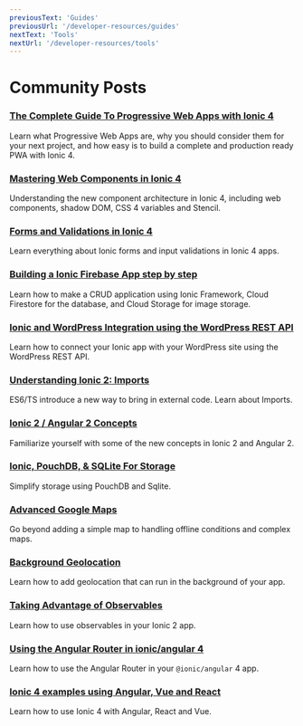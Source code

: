 ```yaml
---
previousText: 'Guides'
previousUrl: '/developer-resources/guides'
nextText: 'Tools'
nextUrl: '/developer-resources/tools'
---
```


# Community Posts

### [The Complete Guide To Progressive Web Apps with Ionic 4](https://ionicthemes.com/tutorials/about/the-complete-guide-to-progressive-web-apps-with-ionic4)

Learn what Progressive Web Apps are, why you should consider them for your next project, and how easy is to build a complete and production ready PWA with Ionic 4.

### [Mastering Web Components in Ionic 4](https://ionicthemes.com/tutorials/about/ionic-4-tutorial-mastering-web-components-in-ionic-4)

Understanding the new component architecture in Ionic 4, including web components, shadow DOM, CSS 4 variables and Stencil.

### [Forms and Validations in Ionic 4](https://ionicthemes.com/tutorials/about/forms-and-validation-in-ionic)

Learn everything about Ionic forms and input validations in Ionic 4 apps.

### [Building a Ionic Firebase App step by step](https://ionicthemes.com/tutorials/about/building-a-ionic-firebase-app-step-by-step)

Learn how to make a CRUD application using Ionic Framework, Cloud Firestore for the database, and Cloud Storage for image storage.

### [Ionic and WordPress Integration using the WordPress REST API](https://ionicthemes.com/tutorials/about/ionic-wordpress-integration)

Learn how to connect your Ionic app with your WordPress site using the WordPress REST API.

### [Understanding Ionic 2: Imports](http://mcgivery.com/understanding-ionic-2-imports/)

ES6/TS introduce a new way to bring in external code. Learn about Imports.

### [Ionic 2 / Angular 2 Concepts](https://www.joshmorony.com/ionic-2-first-look-series-new-angular-2-concepts-syntax/)

Familiarize yourself with some of the new concepts in Ionic 2 and Angular 2.

### [Ionic, PouchDB, & SQLite For Storage](http://gonehybrid.com/how-to-use-pouchdb-sqlite-for-local-storage-in-ionic-2/)

Simplify storage using PouchDB and Sqlite.

### [Advanced Google Maps](https://www.joshmorony.com/creating-an-advanced-google-maps-component-in-ionic-2/)

Go beyond adding a simple map to handling offline conditions and complex maps.

### [Background Geolocation](https://www.joshmorony.com/adding-background-geolocation-to-an-ionic-2-application/)

Learn how to add geolocation that can run in the background of your app.

### [Taking Advantage of Observables](https://blog.thoughtram.io/angular/2016/01/06/taking-advantage-of-observables-in-angular2.html)

Learn how to use observables in your Ionic 2 app.

### [Using the Angular Router in ionic/angular 4](https://www.joshmorony.com/using-angular-routing-with-ionic-4/)

Learn how to use the Angular Router in your `@ionic/angular` 4 app.

### [Ionic 4 examples using Angular, Vue and React](https://ionicworkshop.com/posts/introduction-to-ionic-framework-angular-vue-react/)

Learn how to use Ionic 4 with Angular, React and Vue.
